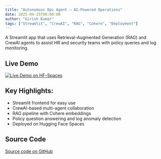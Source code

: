 ```yaml
---
title: "Autonomous Ops Agent — AI‑Powered Operations"
date: 2025-04-25T00:00:00
author: "Girish Kumar"
tags: ["Streamlit", "CrewAI", "RAG", "Cohere", "Deployment"]
---
```


A Streamlit app that uses Retrieval-Augmented Generation (RAG) and CrewAI agents to assist HR and security teams with policy queries and log monitoring.

## Live Demo

[![Live Demo on HF–Spaces](https://img.shields.io/badge/Launch%20Demo-HF--Spaces-purple?style=for-the-badge)](https://huggingface.co/spaces/Girishug/autonomous-ops-agent)

## Key Highlights:

- Streamlit frontend for easy use
- CrewAI-based multi-agent collaboration
- RAG pipeline with Cohere embeddings
- Policy question answering and log anomaly detection
- Deployed on Hugging Face Spaces

## Source Code

[Source code on GitHub](https://github.com/GirishKGit/autonomous-ops-agent)

